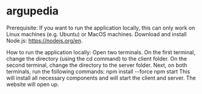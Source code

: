 # argupedia

Prerequisite:
If you want to run the application locally, this can only work on Linux machines (e.g. Ubuntu) or MacOS machines.
Download and install Node.js: https://nodejs.org/en.

How to run the application locally:
Open two terminals. On the first terminal, change the directory (using the cd command) to the client folder. On the second terminal, change the directory to the server folder.
Next, on both terminals, run the following commands:
	npm install --force
	npm start
This will install all necessary components and will start the client and server. The website will open up.
